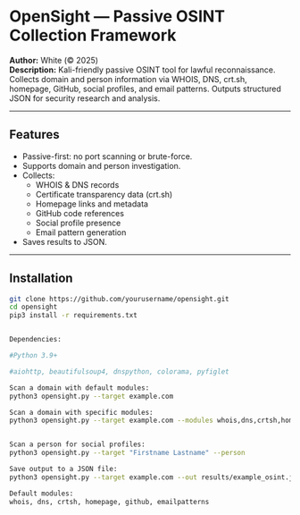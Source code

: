 # OpenSight — Passive OSINT Collection Framework

**Author:** White (© 2025)  
**Description:** Kali-friendly passive OSINT tool for lawful reconnaissance. Collects domain and person information via WHOIS, DNS, crt.sh, homepage, GitHub, social profiles, and email patterns. Outputs structured JSON for security research and analysis.

---

## Features
- Passive-first: no port scanning or brute-force.
- Supports domain and person investigation.
- Collects:
  - WHOIS & DNS records
  - Certificate transparency data (crt.sh)
  - Homepage links and metadata
  - GitHub code references
  - Social profile presence
  - Email pattern generation
- Saves results to JSON.

---

## Installation

```bash
git clone https://github.com/yourusername/opensight.git
cd opensight
pip3 install -r requirements.txt


Dependencies:

#Python 3.9+

#aiohttp, beautifulsoup4, dnspython, colorama, pyfiglet

Scan a domain with default modules:
python3 opensight.py --target example.com

Scan a domain with specific modules:
python3 opensight.py --target example.com --modules whois,dns,crtsh,homepage,github


Scan a person for social profiles:
python3 opensight.py --target "Firstname Lastname" --person

Save output to a JSON file:
python3 opensight.py --target example.com --out results/example_osint.json

Default modules:
whois, dns, crtsh, homepage, github, emailpatterns





